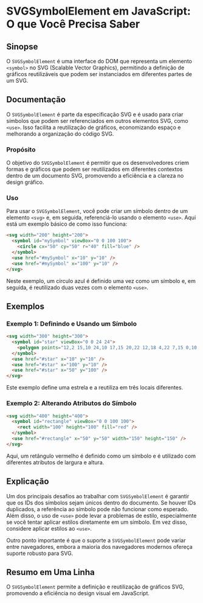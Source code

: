<!--
Meta Description: # SVGSymbolElement em JavaScript: O que Você Precisa Saber ## Sinopse O `SVGSymbolElement` é uma interface do DOM que representa um elemento `<symbol>...
Meta Keywords: svg, use, 100, svgsymbolelement, que
-->

# SVGSymbolElement em JavaScript: O que Você Precisa Saber

## Sinopse
O `SVGSymbolElement` é uma interface do DOM que representa um elemento `<symbol>` no SVG (Scalable Vector Graphics), permitindo a definição de gráficos reutilizáveis que podem ser instanciados em diferentes partes de um SVG.

## Documentação
O `SVGSymbolElement` é parte da especificação SVG e é usado para criar símbolos que podem ser referenciados em outros elementos SVG, como `<use>`. Isso facilita a reutilização de gráficos, economizando espaço e melhorando a organização do código SVG.

### Propósito
O objetivo do `SVGSymbolElement` é permitir que os desenvolvedores criem formas e gráficos que podem ser reutilizados em diferentes contextos dentro de um documento SVG, promovendo a eficiência e a clareza no design gráfico.

### Uso
Para usar o `SVGSymbolElement`, você pode criar um símbolo dentro de um elemento `<svg>` e, em seguida, referenciá-lo usando o elemento `<use>`. Aqui está um exemplo básico de como isso funciona:

```html
<svg width="200" height="200">
  <symbol id="mySymbol" viewBox="0 0 100 100">
    <circle cx="50" cy="50" r="40" fill="blue" />
  </symbol>
  <use href="#mySymbol" x="10" y="10" />
  <use href="#mySymbol" x="100" y="10" />
</svg>
```

Neste exemplo, um círculo azul é definido uma vez como um símbolo e, em seguida, é reutilizado duas vezes com o elemento `<use>`.

## Exemplos
### Exemplo 1: Definindo e Usando um Símbolo
```html
<svg width="300" height="300">
  <symbol id="star" viewBox="0 0 24 24">
    <polygon points="12,2 15,10 24,10 17,15 20,22 12,18 4,22 7,15 0,10 9,10" fill="gold" />
  </symbol>
  <use href="#star" x="10" y="10" />
  <use href="#star" x="100" y="10" />
  <use href="#star" x="50" y="100" />
</svg>
```
Este exemplo define uma estrela e a reutiliza em três locais diferentes.

### Exemplo 2: Alterando Atributos do Símbolo
```html
<svg width="400" height="400">
  <symbol id="rectangle" viewBox="0 0 100 100">
    <rect width="100" height="100" fill="red" />
  </symbol>
  <use href="#rectangle" x="50" y="50" width="150" height="150" />
</svg>
```
Aqui, um retângulo vermelho é definido como um símbolo e é utilizado com diferentes atributos de largura e altura.

## Explicação
Um dos principais desafios ao trabalhar com `SVGSymbolElement` é garantir que os IDs dos símbolos sejam únicos dentro do documento. Se houver IDs duplicados, a referência ao símbolo pode não funcionar como esperado. Além disso, o uso de `<use>` pode levar a problemas de estilo, especialmente se você tentar aplicar estilos diretamente em um símbolo. Em vez disso, considere aplicar estilos ao `<use>`.

Outro ponto importante é que o suporte a `SVGSymbolElement` pode variar entre navegadores, embora a maioria dos navegadores modernos ofereça suporte robusto para SVG.

## Resumo em Uma Linha
O `SVGSymbolElement` permite a definição e reutilização de gráficos SVG, promovendo a eficiência no design visual em JavaScript.